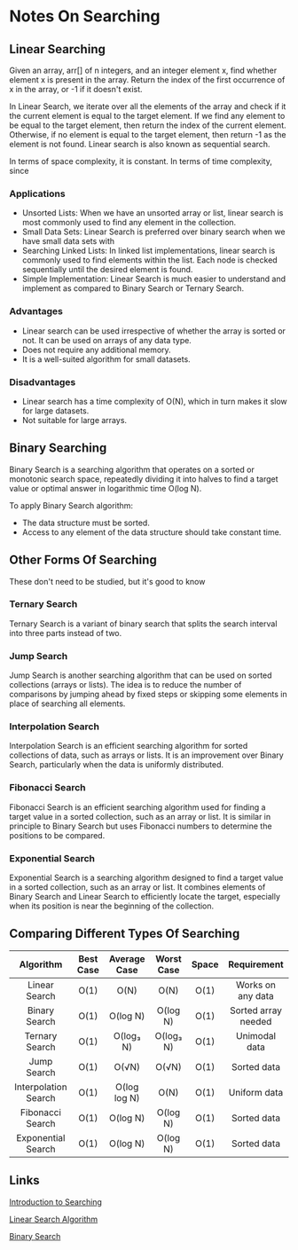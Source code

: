 # Notes On Searching

## Linear Searching

Given an array, arr[] of n integers, and an integer element x, find whether element x is present in the array. Return the index of the first occurrence of x in the array, or -1 if it doesn't exist.

In Linear Search, we iterate over all the elements of the array and check if it the current element is equal to the target element. If we find any element to be equal to the target element, then return the index of the current element. Otherwise, if no element is equal to the target element, then return -1 as the element is not found. Linear search is also known as sequential search.

In terms of space complexity, it is constant. In terms of time complexity, since

### Applications

- Unsorted Lists: When we have an unsorted array or list, linear search is most commonly used to find any element in the collection.
- Small Data Sets: Linear Search is preferred over binary search when we have small data sets with
- Searching Linked Lists: In linked list implementations, linear search is commonly used to find elements within the list. Each node is checked sequentially until the desired element is found.
- Simple Implementation: Linear Search is much easier to understand and implement as compared to Binary Search or Ternary Search.

### Advantages

- Linear search can be used irrespective of whether the array is sorted or not. It can be used on arrays of any data type.
- Does not require any additional memory.
- It is a well-suited algorithm for small datasets.

### Disadvantages

- Linear search has a time complexity of O(N), which in turn makes it slow for large datasets.
- Not suitable for large arrays.

## Binary Searching

Binary Search is a searching algorithm that operates on a sorted or monotonic search space, repeatedly dividing it into halves to find a target value or optimal answer in logarithmic time O(log N).

To apply Binary Search algorithm:

- The data structure must be sorted.
- Access to any element of the data structure should take constant time.

## Other Forms Of Searching

These don't need to be studied, but it's good to know

### Ternary Search

Ternary Search is a variant of binary search that splits the search interval into three parts instead of two.

### Jump Search

Jump Search is another searching algorithm that can be used on sorted collections (arrays or lists). The idea is to reduce the number of comparisons by jumping ahead by fixed steps or skipping some elements in place of searching all elements.

### Interpolation Search

Interpolation Search is an efficient searching algorithm for sorted collections of data, such as arrays or lists. It is an improvement over Binary Search, particularly when the data is uniformly distributed.

### Fibonacci Search

Fibonacci Search is an efficient searching algorithm used for finding a target value in a sorted collection, such as an array or list. It is similar in principle to Binary Search but uses Fibonacci numbers to determine the positions to be compared.

### Exponential Search

Exponential Search is a searching algorithm designed to find a target value in a sorted collection, such as an array or list. It combines elements of Binary Search and Linear Search to efficiently locate the target, especially when its position is near the beginning of the collection.

## Comparing Different Types Of Searching

|       Algorithm      | Best Case | Average Case | Worst Case | Space |     Requirement     |
|:--------------------:|:---------:|:------------:|:----------:|:-----:|:-------------------:|
| Linear Search        | O(1)      | O(N)         | O(N)       | O(1)  | Works on any data   |
| Binary Search        | O(1)      | O(log N)     | O(log N)   | O(1)  | Sorted array needed |
| Ternary Search       | O(1)      | O(log₃ N)    | O(log₃ N)  | O(1)  | Unimodal data       |
| Jump Search          | O(1)      | O(√N)        | O(√N)      | O(1)  | Sorted data         |
| Interpolation Search | O(1)      | O(log log N) | O(N)       | O(1)  | Uniform data        |
| Fibonacci Search     | O(1)      | O(log N)     | O(log N)   | O(1)  | Sorted data         |
| Exponential Search   | O(1)      | O(log N)     | O(log N)   | O(1)  | Sorted data         |

## Links

[Introduction to Searching](https://www.geeksforgeeks.org/dsa/introduction-to-searching-algorithms-2/)

[Linear Search Algorithm](https://www.geeksforgeeks.org/dsa/linear-search/)

[Binary Search](https://www.geeksforgeeks.org/dsa/binary-search/)